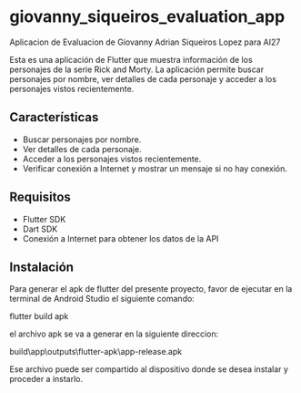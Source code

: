 # giovanny_siqueiros_evaluation_app

Aplicacion de Evaluacion de Giovanny Adrian Siqueiros Lopez para AI27

Esta es una aplicación de Flutter que muestra información de los personajes de la serie Rick and Morty. 
La aplicación permite buscar personajes por nombre, ver detalles de cada personaje 
y acceder a los personajes vistos recientemente.

## Características

- Buscar personajes por nombre.
- Ver detalles de cada personaje.
- Acceder a los personajes vistos recientemente.
- Verificar conexión a Internet y mostrar un mensaje si no hay conexión.

## Requisitos

- Flutter SDK
- Dart SDK
- Conexión a Internet para obtener los datos de la API

## Instalación

Para generar el apk de flutter del presente proyecto, favor de ejecutar en la terminal de Android Studio el siguiente comando:

 flutter build apk

el archivo apk se va a generar en la siguiente direccion:

 build\app\outputs\flutter-apk\app-release.apk

Ese archivo puede ser compartido al dispositivo donde se desea instalar y proceder a instarlo.
